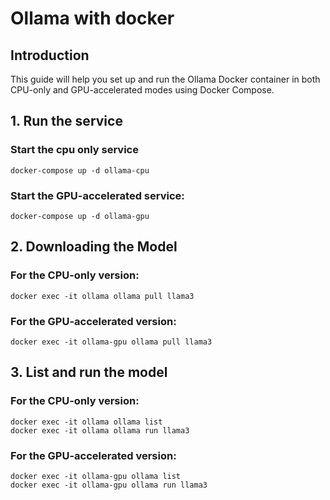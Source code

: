 # Ollama with docker

## Introduction
This guide will help you set up and run the Ollama Docker container in both CPU-only and GPU-accelerated modes using Docker Compose.

## 1. Run the service
### Start the cpu only service
```
docker-compose up -d ollama-cpu
```
### Start the GPU-accelerated service:
```
docker-compose up -d ollama-gpu
```

## 2. Downloading the Model
### For the CPU-only version:
```
docker exec -it ollama ollama pull llama3
```
### For the GPU-accelerated version:
```
docker exec -it ollama-gpu ollama pull llama3
```
## 3. List and run the model
### For the CPU-only version:
```
docker exec -it ollama ollama list
docker exec -it ollama ollama run llama3

```
### For the GPU-accelerated version:
```
docker exec -it ollama-gpu ollama list
docker exec -it ollama-gpu ollama run llama3
```
